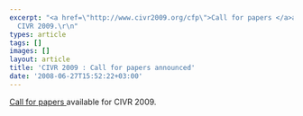 ```yaml
---
excerpt: "<a href=\"http://www.civr2009.org/cfp\">Call for papers </a>available for
  CIVR 2009.\r\n"
types: article
tags: []
images: []
layout: article
title: 'CIVR 2009 : Call for papers announced'
date: '2008-06-27T15:52:22+03:00'
---
```

<a href="http://www.civr2009.org/cfp">Call for papers </a>available for CIVR 2009.
